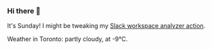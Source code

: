 ### Hi there :wave:

It's Sunday! I might be tweaking my [Slack workspace analyzer action](https://github.com/bewuethr/slack-analyzer).

Weather in Toronto: partly cloudy, at -9°C.
